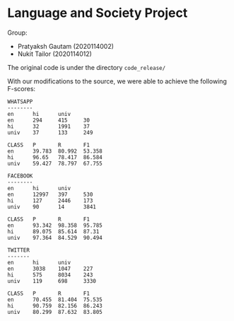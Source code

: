 # Language and Society Project

Group:

- Pratyaksh Gautam (2020114002)
- Nukit Tailor (2020114012)

The original code is under the directory `code_release/`

With our modifications to the source, we were able to achieve the following F-scores:

```
WHATSAPP
--------
en      hi      univ
en      294     415     30
hi      32      1991    37
univ    37      133     249

CLASS   P       R       F1
en      39.783  80.992  53.358
hi      96.65   78.417  86.584
univ    59.427  78.797  67.755

FACEBOOK
--------
en      hi      univ
en      12997   397     530
hi      127     2446    173
univ    90      14      3841

CLASS   P       R       F1
en      93.342  98.358  95.785
hi      89.075  85.614  87.31
univ    97.364  84.529  90.494

TWITTER
-------
en      hi      univ
en      3038    1047    227
hi      575     8034    243
univ    119     698     3330

CLASS   P       R       F1
en      70.455  81.404  75.535
hi      90.759  82.156  86.243
univ    80.299  87.632  83.805
```
